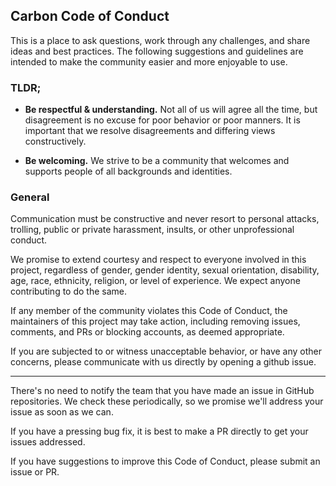 ## Carbon Code of Conduct

This is a place to ask questions, work through any challenges, and share ideas and best practices. The following suggestions and guidelines are intended to make the community easier and more enjoyable to use.

### TLDR;

* **Be respectful & understanding.** Not all of us will agree all the time, but disagreement is no excuse for poor behavior or poor manners. It is important that we resolve disagreements and differing views constructively.

- **Be welcoming.** We strive to be a community that welcomes and supports people of all backgrounds and identities.

### General

Communication must be constructive and never resort to personal attacks, trolling, public or private harassment, insults, or other unprofessional conduct.

We promise to extend courtesy and respect to everyone involved in this project, regardless of gender, gender identity, sexual orientation, disability, age, race, ethnicity, religion, or level of experience. We expect anyone contributing to do the same.

If any member of the community violates this Code of Conduct, the maintainers of this project may take action, including removing issues, comments, and PRs or blocking accounts, as deemed appropriate.

If you are subjected to or witness unacceptable behavior, or have any other concerns, please communicate with us directly by opening a github issue.

<hr>

There's no need to notify the team that you have made an issue in GitHub repositories. We check these periodically, so we promise we'll address your issue as soon as we can.  

If you have a pressing bug fix, it is best to make a PR directly to get your issues addressed.  

If you have suggestions to improve this Code of Conduct, please submit an issue or PR.